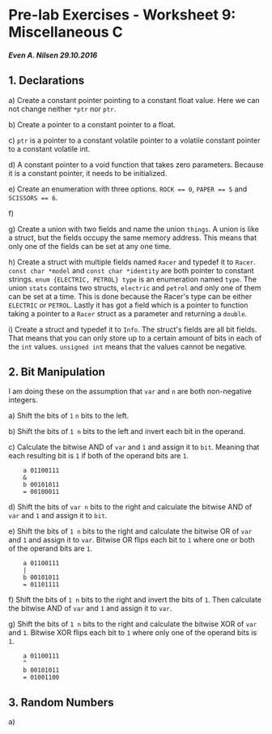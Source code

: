 # Pre-lab Exercises - Worksheet 9: Miscellaneous C #
##### Even A. Nilsen	29.10.2016 #####
## 1. Declarations ##
a) Create a constant pointer pointing to a constant float value. Here we can not
 change neither `*ptr` nor `ptr`.

b) Create a pointer to a constant pointer to a float.

c) `ptr` is a pointer to a constant volatile pointer to a volatile constant pointer
 to a constant volatile int.

d) A constant pointer to a void function that takes zero parameters. Because it
 is a constant pointer, it needs to be initialized.

e) Create an enumeration with three options. `ROCK == 0`, `PAPER == 5` and
 `SCISSORS == 6`.

f) 

g) Create a union with two fields and name the union `things`. A union is like
 a struct, but the fields occupy the same memory address. This means that only
 one of the fields can be set at any one time.

h) Create a struct with multiple fields named `Racer` and typedef it to `Racer`.
 `const char *model` and `const char *identity` are both pointer to constant strings.
 `enum {ELECTRIC, PETROL} type` is an enumeration named `type`. The union `stats`
 contains two structs, `electric` and `petrol` and only one of them can be set
 at a time. This is done because the Racer's type can be either `ELECTRIC` or
 `PETROL`. Lastly it has got a field which is a pointer to function taking a pointer
 to a `Racer` struct as a parameter and returning a `double`.

i) Create a struct and typedef it to `Info`. The struct's fields are all bit fields.
 That means that you can only store up to a certain amount of bits in each of the
 `int` values. `unsigned int` means that the values cannot be negative. 

## 2. Bit Manipulation ##
I am doing these on the assumption that `var` and `n` are both non-negative integers.

a) Shift the bits of `1` `n` bits to the left.

b) Shift the bits of `1 n` bits to the left and invert each bit in the operand.

c) Calculate the bitwise AND of `var` and `1` and assign it to `bit`.
 Meaning that each resulting bit is `1` if both of the operand bits are `1`.

        a 01100111
        &
        b 00101011
        = 00100011

d) Shift the bits of `var n` bits to the right and calculate the bitwise AND of
 `var` and `1` and assign it to `bit`.

e) Shift the bits of `1 n` bits to the right and calculate the bitwise OR of `var`
 and `1` and assign it to `var`. Bitwise OR flips each bit to `1` where one or
 both of the operand bits are `1`.

        a 01100111
        |
        b 00101011
        = 01101111

f) Shift the bits of `1 n` bits to the right and invert the bits of `1`. Then calculate
 the bitwise AND of `var` and `1` and assign it to `var`.

g) Shift the bits of `1 n` bits to the right and calculate the bitwise XOR of
 `var` and `1`. Bitwise XOR flips each bit to `1` where only one of the operand
 bits is `1`.

        a 01100111
        ^
        b 00101011
        = 01001100

## 3. Random Numbers ##
a) 
